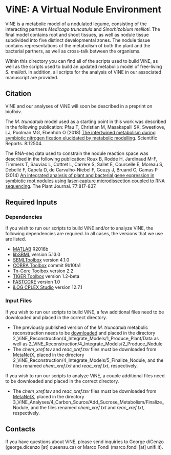 # ViNE: A Virtual Nodule Environment

ViNE is a metabolic model of a nodulated legume, consisting of the interacting partners *Medicago truncatula* and *Sinorhizobium meliloti*. The final model contains root and shoot tissues, as well as nodule tissue subdivided into five distinct developmental zones. The nodule tissue contains representations of the metabolism of both the plant and the bacterial partners, as well as cross-talk between the organisms.

Within this directory you can find all of the scripts used to build ViNE, as well as the scripts used to build an updated metabolic model of free-living *S. meliloti*. In addition, all scripts for the analysis of ViNE in our associated manuscript are provided.

## Citation

ViNE and our analyses of ViNE will soon be described in a preprint on bioRxiv.

The  *M. truncatula* model used as a starting point in this work was described in the following publication:
Pfau T, Christian M, Masakapalli SK, Sweetlove, LJ, Poolman MG, Ebenhöh O (2018) [The intertwined metabolism during symbiotic nitrogen fixation elucidated by metabolic modelling](https://www.nature.com/articles/s41598-018-30884-x). Scientific Reports. 8:12504.

The RNA-seq data used to constrain the nodule reaction space was described in the following publication:
Roux B, Rodde H, Jardinaud M-F, Timmers T, Sauviac L, Cottret L, Carrère S, Sallet E, Courcelle E, Moreau S, Debellé F, Capela D, de Carvalho-Niebel F, Gouzy J, Bruand C, Gamas P (2014) [An integrated analysis of plant and bacterial gene expression in symbiotic root nodules using laser‐capture microdissection coupled to RNA sequencing](https://onlinelibrary.wiley.com/doi/full/10.1111/tpj.12442). The Plant Journal. 77:817-837.

## Required Inputs

### Dependencies

If you wish to run our scripts to build ViNE and/or to analyze ViNE, the following dependencies are required. In all cases, the versions that we use are listed.
* [MATLAB](https://www.mathworks.com/products/matlab.html) R2016b
* [libSBML](sourceforge.net/projects/sbml/files/libsbml) version 5.13.0
* [SBMLToolbox](sourceforge.net/projects/sbml/files/SBMLToolbox) version 4.1.0
* [COBRA Toolbox](opencobra.github.io/cobratoolbox/stable) commit 9b10fa1
* [Tn-Core Toolbox](github.com/diCenzo-GC/Tn-Core) version 2.2
* [TIGER Toolbox](csbl.bitbucket.io/tiger/download.html) version 1.2-beta
* [FASTCORE](uni.lu/forschung/fstc/life_sciences_research_unit/research_areas/systems_biology/software/fastcore) version 1.0
* [iLOG CPLEX Studio](www.ibm.com/products/ilog-cplex-optimization-studio) version 12.7.1

### Input Files

If you wish to run our scripts to build ViNE, a few additional files need to be downloaded and placed in the correct directory.
* The previously published version of the *M. truncatula* metabolic reconstruction needs to be [downloaded](https://github.com/sysbiolux/MedicagoScripts/blob/master/Matlab/Data/MedicagoTruncatula.xml) and placed in the directory 2_ViNE_Reconstruction/4_Integrate_Models/1_Produce_Plant/Data as well as 2_ViNE_Reconstruction/4_Integrate_Models/2_Produce_Nodule
* The *chem_xref.tsv* and *reac_xref.tsv* files must be downloaded from [MetaNetX](https://www.metanetx.org/mnxdoc/mnxref.html), placed in the directory 2_ViNE_Reconstruction/4_Integrate_Models/5_Finalize_Nodule, and the files renamed *chem_xref.txt* and *reac_xref.txt*, respectively.

If you wish to run our scripts to analyze ViNE, a couple additional files need to be downloaded and placed in the correct directory.
* The *chem_xref.tsv* and *reac_xref.tsv* files must be downloaded from [MetaNetX](https://www.metanetx.org/mnxdoc/mnxref.html), placed in the directory 3_ViNE_Analyses/4_Carbon_Source/Add_Sucrose_Metabolism/Finalize_Nodule, and the files renamed *chem_xref.txt* and *reac_xref.txt*, respectively.

## Contacts

If you have questions about ViNE, please send inquiries to George diCenzo (george.dicenzo [at] queensu.ca) or Marco Fondi (marco.fondi [at] unifi.it).
